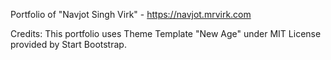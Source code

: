 Portfolio of "Navjot Singh Virk" - https://navjot.mrvirk.com





Credits: This portfolio uses Theme Template "New Age" under MIT License provided by Start Bootstrap.
